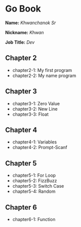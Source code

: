 # Go Book

**Name:** *Khwanchanok Sr*

**Nickname:** *Khwan*

**Job Title:** *Dev*

## Chapter 2

* chapter2-1: My first program
* chapter2-2: My name program

## Chapter 3

* chapter3-1: Zero Value
* chapter3-2: New Line
* chapter3-3: Float

## Chapter 4

* chapter4-1: Variables
* chapter4-2: Prompt-Scanf

## Chapter 5

* chapter5-1: For Loop
* chapter5-2: FizzBuzz
* chapter5-3: Switch Case
* chapter5-4: Random

## Chapter 6

* chapter6-1: Function